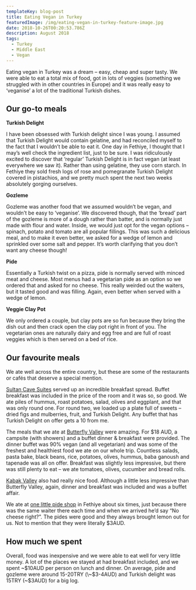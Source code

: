```yaml
---
templateKey: blog-post
title: Eating Vegan in Turkey
featuredImage: /img/eating-vegan-in-turkey-feature-image.jpg
date: 2018-10-26T00:20:53.786Z
description: August 2018
tags:
  - Turkey
  - Middle East
  - Vegan
---
```

Eating vegan in Turkey was a dream – easy, cheap and super tasty. We were able to eat a total mix of food, got in lots of veggies (something we struggled with in other countries in Europe) and it was really easy to ‘veganise’ a lot of the traditional Turkish dishes. 

## Our go-to meals

**Turkish Delight**

I have been obsessed with Turkish delight since I was young. I assumed that Turkish Delight would contain gelatine, and had reconciled myself to the fact that I wouldn’t be able to eat it. One day in Fethiye, I thought that I may’s well check the ingredient list, just to be sure. I was ridiculously excited to discover that ‘regular’ Turkish Delight is in fact vegan (at least everywhere we saw it). Rather than using gelatine, they use corn starch. In Fethiye they sold fresh logs of rose and pomegranate Turkish Delight covered in pistachios, and we pretty much spent the next two weeks absolutely gorging ourselves.

**Gozleme**

Gozleme was another food that we assumed wouldn’t be vegan, and wouldn’t be easy to ‘veganise’. We discovered though, that the ‘bread’ part of the gozleme is more of a dough rather than batter, and is normally just made with flour and water. Inside, we would just opt for the vegan options – spinach, potato and tomato are all popular fillings. This was such a delicious meal, and to make it even better, we asked for a wedge of lemon and sprinkled over some salt and pepper. It’s worth clarifying that you don’t want any cheese though!

**Pide**

Essentially a Turkish twist on a pizza, pide is normally served with minced meat and cheese. Most menus had a vegetarian pide as an option so we ordered that and asked for no cheese. This really weirded out the waiters, but it tasted good and was filling. Again, even better when served with a wedge of lemon.

**Veggie Clay Pot**

We only ordered a couple, but clay pots are so fun because they bring the dish out and then crack open the clay pot right in front of you. The vegetarian ones are naturally dairy and egg free and are full of roast veggies which is then served on a bed of rice.

## Our favourite meals

We ate well across the entire country, but these are some of the restaurants or cafés that deserve a special mention.

[Sultan Cave Suites](http://www.sultancavesuites.com/en) served up an incredible breakfast spread. Buffet breakfast was included in the price of the room and it was so, so good. We ate piles of hummus, roast potatoes, salad, olives and eggplant, and that was only round one. For round two, we loaded up a plate full of sweets – dried figs and mulberries, fruit, and Turkish Delight. Any buffet that has Turkish Delight on offer gets a 10 from me.

The meals that we ate at [Butterfly Valley](https://www.ninetyninedays.com.au/blog/butterfly-valley/) were amazing. For $18 AUD, a campsite (with showers) and a buffet dinner & breakfast were provided. The dinner buffet was 90% vegan (and all vegetarian) and was some of the freshest and healthiest food we ate on our whole trip. Countless salads, pasta bake, black beans, rice, potatoes, olives, hummus, baba ganoush and tapenade was all on offer. Breakfast was slightly less impressive, but there was still plenty to eat – we ate tomatoes, olives, cucumber and bread rolls.

[Kabak Valley](http://www.reflectionscamp.com/) also had really nice food. Although a little less impressive than Butterfly Valley, again, dinner and breakfast was included and was a buffet affair.

We ate at [one little pide shop](https://www.google.lk/maps/place/Nefis+Pide+Salonu/@36.6216806,29.1088051,18z/data=!4m12!1m6!3m5!1s0x0:0xdb22931509d6903d!2sSakura+Hostel+%26+Pub!8m2!3d36.62187!4d29.109068!3m4!1s0x14c041541b1b995d:0xe2d46a89b05cbae7!8m2!3d36.6215523!4d29.1086418) in Fethiye about six times, just because there was the same waiter there each time and when we arrived he’d say “No cheese right?”. The pides were good and they always brought lemon out for us. Not to mention that they were literally $3AUD.

## How much we spent

Overall, food was inexpensive and we were able to eat well for very little money. A lot of the places we stayed at had breakfast included, and we spent \~$10AUD per person on lunch and dinner. On average, pide and gozleme were around 15-20TRY (\~$3-4AUD) and Turkish delight was 15TRY (~$3AUD) for a big log.

